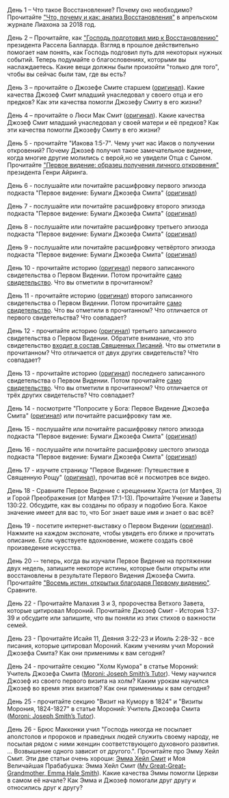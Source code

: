 День 1 – Что такое Восстановление? Почему оно необходимо? Прочитайте ["Что, почему и как: анализ Восстановления"](https://www.churchofjesuschrist.org/study/liahona/2018/04/youth/what-why-and-how-a-breakdown-of-the-restoration?lang=rus) в апрельском журнале Лиахона за 2018 год.

День 2 – Прочитайте, как ["Господь подготовил мир к Восстановлению"](https://www.churchofjesuschrist.org/study/liahona/2020/01/how-the-lord-prepared-the-world-for-the-restoration?lang=rus) президента Рассела Балларда. Взгляд в прошлое действительно помогает нам понять, как Господь подговил путь для некоторых нужных событий. Теперь подумайте о благословениях, которыми вы наслаждаетесь. Какие вещи должны были произойти "только для того", чтобы вы сейчас были там, где вы есть?

День 3 – прочитайте о Джозефе Смите старшем ([оригинал](https://www.churchofjesuschrist.org/study/new-era/1973/12/of-goodly-parents/joseph-smith-sr?lang=eng)). Какие качества Джозеф Смит младший унаследовал у своего отца и его предков? Как эти качества помогли Джозефу Смиту в его жизни?

День 4 – прочитайте о Люси Мак Смит ([оригинал](https://www.churchofjesuschrist.org/study/new-era/1973/12/of-goodly-parents/lucy-mack-smith?lang=eng)). Какие качества Джозеф Смит младший унаследовал у своей матери и её предков? Как эти качества помогли Джозефу Смиту в его жизни?

День 5 - прочитайте "Иакова 1:5-7". Чему учит нас Иаков о получении откровений? Почему Джозеф получил такое замечательное видение, когда многие другие молились с верой,но не увидели Отца с Сыном. Прочитайте ["Первое видение: образец получения личного откровения"](https://www.churchofjesuschrist.org/study/liahona/2020/02/the-first-vision-a-pattern-for-personal-revelation?lang=rus) президента Генри Айринга.

День 6 - послушайте или почитайте расшифровку первого эпизода подкаста "Первое видение: Бумаги Джозефа Смита" ([оригинал](https://www.josephsmithpapers.org/articles/the-first-vision-a-joseph-smith-papers-podcast))

День 7 - послушайте или почитайте расшифровку второго эпизода подкаста "Первое видение: Бумаги Джозефа Смита" ([оригинал](https://www.josephsmithpapers.org/articles/the-first-vision-a-joseph-smith-papers-podcast))

День 8 - послушайте или почитайте расшифровку третьего эпизода подкаста "Первое видение: Бумаги Джозефа Смита" ([оригинал](https://www.josephsmithpapers.org/articles/the-first-vision-a-joseph-smith-papers-podcast))

День 9 - послушайте или почитайте расшифровку четвёртого эпизода подкаста "Первое видение: Бумаги Джозефа Смита" ([оригинал](https://www.josephsmithpapers.org/articles/the-first-vision-a-joseph-smith-papers-podcast))

День 10 - прочитайте историю ([оригинал](https://history.churchofjesuschrist.org/content/library/joseph-smith-history-1832?lang=eng)) первого записанного свидетельства о Первом Видении. Потом прочитайте [само свидетельство](https://www.churchofjesuschrist.org/study/manual/first-vision-accounts/1832-account?lang=rus). Что вы отметили в прочитанном?

День 11 - прочитайте историю ([оригинал](https://history.churchofjesuschrist.org/content/library/joseph-smith-journal-1835?lang=eng)) второго записанного свидетельства о Первом Видении. Потом прочитайте [само свидетельство](https://www.churchofjesuschrist.org/study/manual/first-vision-accounts/1835-account?lang=rus). Что вы отметили в прочитанном? Что отличается от первого свидетельства? Что совпадает?

День 12 - прочитайте историю ([оригинал](https://history.churchofjesuschrist.org/content/library/joseph-smith-history-1838?lang=eng)) третьего записанного свидетельства о Первом Видении. Обратите внимание, что это свидетельство [входит в состав Священных Писаний](https://www.churchofjesuschrist.org/study/scriptures/pgp/js-h/1.5-20?lang=rus#4). Что вы отметили в прочитанном? Что отличается от двух других свидетельств? Что совпадает?

День 13 - прочитайте историю ([оригинал](https://history.churchofjesuschrist.org/content/restoration/receiving-a-promise?lang=eng)) последнего записанного свидетельства о Первом Видении. Потом прочитайте [само свидетельство](https://www.churchofjesuschrist.org/study/manual/first-vision-accounts/1842-account?lang=rus). Что вы отметили в прочитанном? Что отличается от трёх других свидетельств? Что совпадает?

День 14 - посмотрите "Попросите у Бога: Первое Видение Джозефа Смита" ([оригинал](https://www.churchofjesuschrist.org/media-library/video/2017-01-0100-ask-of-god-joseph-smiths-first-vision?lang=eng)) или почитайте расшифровку там же.

День 15 - послушайте или почитайте расшифровку пятого эпизода подкаста "Первое видение: Бумаги Джозефа Смита" ([оригинал](https://www.josephsmithpapers.org/articles/the-first-vision-a-joseph-smith-papers-podcast))

День 16 - послушайте или почитайте расшифровку шестого эпизода подкаста "Первое видение: Бумаги Джозефа Смита" ([оригинал](https://www.josephsmithpapers.org/articles/the-first-vision-a-joseph-smith-papers-podcast))

День 17 - изучите страницу "Первое Видение: Путешествие в Священную Рощу" ([оригинал](https://history.churchofjesuschrist.org/story/historic-sites/new-york/palmyra/first-vision?lang=eng)), прочитав всё и посмотрев все видео.

День 18 - Сравните Первое Видение с крещением Христа (от Матфея, 3) и Горой Преображения (от Матфея 17:1-13). Прочитайте Учение и Заветы 130:22. Обсудите, как вы созданы по образу и подобию Бога. Какое значение имеет для вас то, что Бог знает ваше имя и знает о вас всё?

День 19 - посетите интернет-выставку о Первом Видении ([оригинал](https://history.churchofjesuschrist.org/content/restoration/receiving-a-promise?lang=eng)). Нажмите на каждом экспонате, чтобы увидеть его ближе и прочитать описание. Если чувствуете вдохновение, можете создать своё произведение искусства.

День 20 -- теперь, когда вы изучали Первое Видение на протяжении двух недель, запишите некоторе истины, которые были открыты или восстановлены в результате Первого Видения Джозефа Смита. Прочитайте ["Восемь истин, открытых благодаря Первому видению"](https://www.churchofjesuschrist.org/study/liahona/2020/02/eight-truths-from-the-first-vision?lang=rus). Сравните.

День 22 - Прочитайте Малахия 3 и 3, пророчества Ветхого Завета, которые цитировал Мороний. Прочитайте Джозеф Смит - История 1:37-39 и обсудите или запишите, что вы поняли из этих стихов о важности семей.

День 23 - Прочитайте Исайя 11, Деяния 3:22-23 и Иоиль 2:28-32 - все писания, которые цитировал Мороний. Каким учениям учил Мороний Джозефа Смита? Как они применимы к вам сегодня?

День 24 - прочитайте секцию "Холм Кумора" в статье Мороний: Учитель Джозефа Смита ([Moroni: Joseph Smith’s Tutor](https://www.churchofjesuschrist.org/study/ensign/1992/01/moroni-joseph-smiths-tutor?lang=eng)). Чему научился Джозеф из своего первого визита на холм? Каким урокам научился Джозеф во время этих визитов? Как они применимы к вам сегодня?

День 25 - прочитайте секцию "Визит на Кумору в 1824" и "Визиты Морония, 1824-1827" в статье Мороний: Учитель Джозефа Смита ([Moroni: Joseph Smith’s Tutor](https://www.churchofjesuschrist.org/study/ensign/1992/01/moroni-joseph-smiths-tutor?lang=eng)).

День 26 - Брюс Макконки учил "Господь никогда не посылает аполстолов и пророков и праведных людей служить своему народу, не посылая рядом с ними женщин соответствующего духовного развития. ... Возвышение одного зависит от другого.". Прочитайте про Эмму Хейл Смит. Эти две статьи очень хороши: [Эмма Хейл Смит](https://www.churchofjesuschrist.org/study/history/topics/emma-hale-smith?lang=rus) и Моя Величайшая Прабабушка: Эмма Хейл Смит ([My Great-Great-Grandmother, Emma Hale Smith](https://www.churchofjesuschrist.org/study/ensign/1992/08/my-great-great-grandmother-emma-hale-smith?lang=eng)). Какие качества Эммы помогли Церкви в самом её начале? Как Эмма и Джозеф помогали друг другу и относились друг к другу?